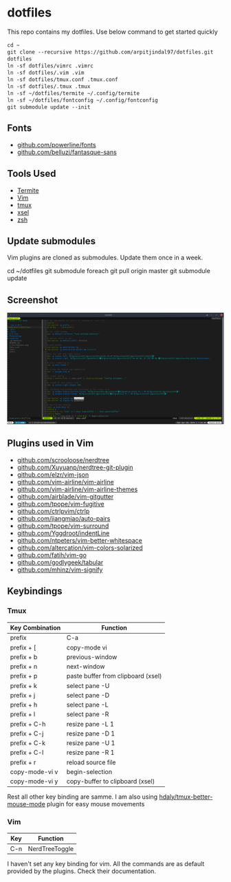 # dotfiles

This repo contains my dotfiles. Use below command to get started quickly

    cd ~
    git clone --recursive https://github.com/arpitjindal97/dotfiles.git dotfiles
    ln -sf dotfiles/vimrc .vimrc
    ln -sf dotfiles/.vim .vim
    ln -sf dotfiles/tmux.conf .tmux.conf
    ln -sf dotfiles/.tmux .tmux
    ln -sf ~/dotfiles/termite ~/.config/termite
    ln -sf ~/dotfiles/fontconfig ~/.config/fontconfig
    git submodule update --init

## Fonts

- [github.com/powerline/fonts](https://www.archlinux.org/packages/community/x86_64/powerline-fonts/)
- [github.com/belluzj/fantasque-sans](https://aur.archlinux.org/packages/ttf-fantasque-sans-mono/)

## Tools Used

- [Termite](https://github.com/thestinger/termite/)
- [Vim](https://github.com/vim/vim)
- [tmux](https://github.com/tmux/tmux)
- [xsel](https://github.com/kfish/xsel)
- [zsh](https://github.com/zsh-users/zsh)

## Update submodules

Vim plugins are cloned as submodules. Update them once in a week.

cd ~/dotfiles
git submodule foreach git pull origin master
git submodule update

## Screenshot

![screenshot](screenshot.png?raw=true)

## Plugins used in Vim

- [github.com/scrooloose/nerdtree](https://github.com/scrooloose/nerdtree.git)
- [github.com/Xuyuanp/nerdtree-git-plugin](https://github.com/Xuyuanp/nerdtree-git-plugin.git)
- [github.com/elzr/vim-json](https://github.com/elzr/vim-json.git)
- [github.com/vim-airline/vim-airline](https://github.com/vim-airline/vim-airline.git)
- [github.com/vim-airline/vim-airline-themes](https://github.com/vim-airline/vim-airline-themes)
- [github.com/airblade/vim-gitgutter](https://github.com/airblade/vim-gitgutter.git)
- [github.com/tpope/vim-fugitive](https://github.com/tpope/vim-fugitive)
- [github.com/ctrlpvim/ctrlp](https://github.com/ctrlpvim/ctrlp.vim)
- [github.com/jiangmiao/auto-pairs](https://github.com/jiangmiao/auto-pairs)
- [github.com/tpope/vim-surround](https://github.com/tpope/vim-surround)
- [github.com/Yggdroot/indentLine](https://github.com/Yggdroot/indentLine)
- [github.com/ntpeters/vim-better-whitespace](https://github.com/ntpeters/vim-better-whitespace)
- [github.com/altercation/vim-colors-solarized](https://github.com/altercation/vim-colors-solarized.git)
- [github.com/fatih/vim-go](https://github.com/fatih/vim-go.git)
- [github.com/godlygeek/tabular](https://github.com/godlygeek/tabular.git)
- [github.com/mhinz/vim-signify](https://github.com/plasticboy/vim-markdown.git)

## Keybindings

### Tmux

| Key Combination | Function                           |
| --------------- | --------                           |
| prefix          | C-a                                |
| prefix + \[     | copy-mode vi                       |
| prefix + b      | previous-window                    |
| prefix + n      | next-window                        |
| prefix + p      | paste buffer from clipboard (xsel) |
| prefix + k      | select pane -U                     |
| prefix + j      | select pane -D                     |
| prefix + h      | select pane -L                     |
| prefix + l      | select pane -R                     |
| prefix + C-h    | resize pane -L 1                   |
| prefix + C-j    | resize pane -D 1                   |
| prefix + C-k    | resize pane -U 1                   |
| prefix + C-l    | resize pane -R 1                   |
| prefix + r      | reload source file                 |
| copy-mode-vi v  | begin-selection                    |
| copy-mode-vi y  | copy-buffer to clipboard (xsel)    |

Rest all other key binding are samme. I am also using [hdaly/tmux-better-mouse-mode](https://github.com/hdaly/tmux-better-mouse-mode) plugin for easy mouse movements

### Vim

| Key | Function           |
| --- | --------           |
| C-n | NerdTreeToggle<CR> |

I haven't set any key binding for vim. All the commands are as default provided by the plugins. Check their documentation. 



